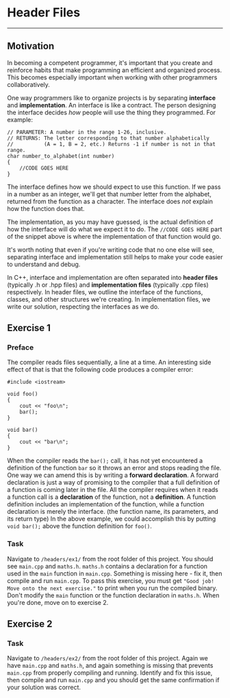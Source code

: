 # Header Files
---
## Motivation

In becoming a competent programmer, it's important that you create and reinforce habits that make programming an efficient and organized process. This becomes especially important when working with other programmers collaboratively.

One way programmers like to organize projects is by separating **interface** and **implementation**. An interface is like a contract. The person designing the interface decides *how* people will use the thing they programmed. For example:

```
// PARAMETER: A number in the range 1-26, inclusive.
// RETURNS: The letter corresponding to that number alphabetically 
// 			(A = 1, B = 2, etc.) Returns -1 if number is not in that range.
char number_to_alphabet(int number)
{
	//CODE GOES HERE
} 

```
The interface defines how we should expect to use this function. If we pass in a number as an integer, we'll get that number letter from the alphabet, returned from the function as a character. The interface does *not* explain how the function does that. 

The implementation, as you may have guessed, is the actual definition of how the interface will do what we expect it to do. The `//CODE GOES HERE` part of the snippet above is where the implementation of that function would go. 

It's worth noting that even if you're writing code that no one else will see, separating interface and implementation still helps to make your code easier to understand and debug.

In C++, interface and implementation are often separated into **header files** (typically .h or .hpp files) and **implementation files** (typically .cpp files) respectively. In header files, we outline the interface of the functions, classes, and other structures we're creating. In implementation files, we write our solution, respecting the interfaces as we do. 

## Exercise 1

### Preface

The compiler reads files sequentially, a line at a time. An interesting side effect of that is that the following code produces a compiler error:

```
#include <iostream>

void foo()
{
	cout << "foo\n";
	bar();
}

void bar()
{
	cout << "bar\n";
}
```

When the compiler reads the `bar();` call, it has not yet encountered a definition of the function `bar` so it throws an error and stops reading the file. One way we can amend this is by writing a **forward declaration**. A forward declaration is just a way of promising to the compiler that a full definition of a function is coming later in the file. All the compiler requires when it reads a function call is a **declaration** of the function, not a **definition**. A function definition includes an implementation of the function, while a function declaration is merely the interface. (the function name, its parameters, and its return type) In the above example, we could accomplish this by putting `void bar();` above the function definition for `foo()`. 

### Task

Navigate to `/headers/ex1/` from the root folder of this project. You should see `main.cpp` and `maths.h`. `maths.h` contains a declaration for a function used in the `main` function in `main.cpp`. Something is missing here - fix it, then compile and run `main.cpp`. To pass this exercise, you must get `"Good job! Move onto the next exercise."` to print when you run the compiled binary. Don't modify the `main` function or the function declaration in `maths.h`. When you're done, move on to exercise 2.

## Exercise 2

### Task

Navigate to `/headers/ex2/` from the root folder of this project. Again we have `main.cpp` and `maths.h`, and again something is missing that prevents `main.cpp` from properly compiling and running. Identify and fix this issue, then compile and run `main.cpp` and you should get the same confirmation if your solution was correct. 

